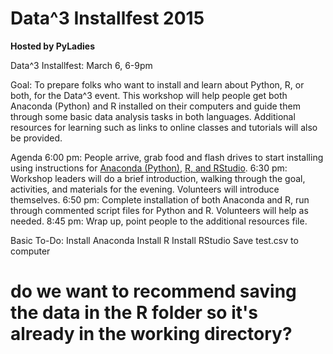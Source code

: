 Data^3 Installfest 2015
====================

**Hosted by PyLadies**

Data^3 Installfest: March 6, 6-9pm

Goal: To prepare folks who want to install and learn about Python, R, or both, for the Data^3 event. This workshop will help people 
get both Anaconda (Python) and R installed on their computers and guide them through some basic data analysis tasks in both languages.
Additional resources for learning such as links to online classes and tutorials will also be provided.

Agenda
6:00 pm: People arrive, grab food and flash drives to start installing using instructions for [Anaconda (Python)](Dcubed-installfest-2015/install-python.md), 
[R, and RStudio](Dcubed-installfest-2015/install-R.md).
6:30 pm: Workshop leaders will do a brief introduction, walking through the goal, activities, and materials for the evening. 
Volunteers will introduce themselves.
6:50 pm: Complete installation of both Anaconda and R, run through commented script files for Python and R. Volunteers will help as needed.
8:45 pm: Wrap up, point people to the additional resources file.

Basic To-Do:
Install Anaconda
Install R
Install RStudio
Save test.csv to computer 
# do we want to recommend saving the data in the R folder so it's already in the working directory?

